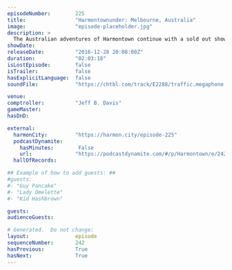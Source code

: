 ```yaml
---
episodeNumber:        225
title:                "Harmontownunder: Melbourne, Australia"
image:                "episode-placeholder.jpg"
description: >
  The Australian adventures of Harmontown continue with a sold out show in Melbourne, Australia! Watch the video at harmontown.com/live.
showDate:             
releaseDate:          "2016-12-28 20:08:00Z"
duration:             "02:03:18"
isLostEpisode:        false
isTrailer:            false
hasExplicitLanguage:  false
soundFile:            "https://chtbl.com/track/E2288/traffic.megaphone.fm/STA1334561981.mp3"

venue:                
comptroller:          "Jeff B. Davis"
gameMaster:           
hasDnD:               

external:
  harmonCity:         "https://harmon.city/episode-225"
  podcastDynamite:
    hasMinutes:        False
    url:              "https://podcastdynamite.com/#/p/Harmontown/e/242/225"
  hallOfRecords:      

## Example of how to add guests: ##
#guests:
#- "Guy Pancake"
#- "Lady Omelette"
#- "Kid Hashbrown"

guests:
audienceGuests:

# Generated.  Do not change:
layout:               episode
sequenceNumber:       242
hasPrevious:          True
hasNext:              True
---
```


<!-- The episode description will be rendered here -->
<!-- Add your content below here -->

